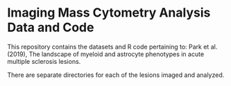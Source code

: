 # Imaging Mass Cytometry Analysis Data and Code

This repository contains the datasets and R code pertaining to: Park et al. (2019), The landscape of myeloid and astrocyte phenotypes in acute multiple sclerosis lesions. 

There are separate directories for each of the lesions imaged and analyzed.
